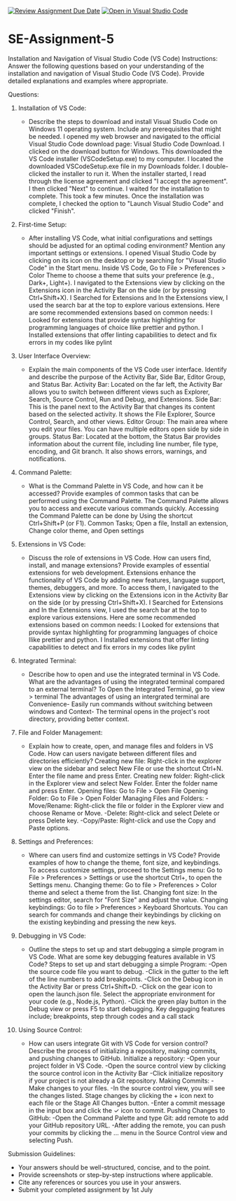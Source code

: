 [![Review Assignment Due Date](https://classroom.github.com/assets/deadline-readme-button-22041afd0340ce965d47ae6ef1cefeee28c7c493a6346c4f15d667ab976d596c.svg)](https://classroom.github.com/a/XoLGRbHq)
[![Open in Visual Studio Code](https://classroom.github.com/assets/open-in-vscode-2e0aaae1b6195c2367325f4f02e2d04e9abb55f0b24a779b69b11b9e10269abc.svg)](https://classroom.github.com/online_ide?assignment_repo_id=15296215&assignment_repo_type=AssignmentRepo)
# SE-Assignment-5
Installation and Navigation of Visual Studio Code (VS Code)
 Instructions:
Answer the following questions based on your understanding of the installation and navigation of Visual Studio Code (VS Code). Provide detailed explanations and examples where appropriate.

 Questions:

1. Installation of VS Code:
   - Describe the steps to download and install Visual Studio Code on Windows 11 operating system. Include any prerequisites that might be needed.
I opened my web browser and navigated to the official Visual Studio Code download page: Visual Studio Code Download. I clicked on the download button for Windows. This downloaded the VS Code installer (VSCodeSetup.exe) to my computer. I located the downloaded VSCodeSetup.exe file in my Downloads folder. I double-clicked the installer to run it. When the installer started, I read through the license agreement and clicked "I accept the agreement". I then clicked "Next" to continue. I waited for the installation to complete. This took a few minutes. Once the installation was complete, I checked the option to "Launch Visual Studio Code" and clicked "Finish".


2. First-time Setup:
   - After installing VS Code, what initial configurations and settings should be adjusted for an optimal coding environment? Mention any important settings or extensions.
I opened Visual Studio Code by clicking on its icon on the desktop or by searching for "Visual Studio Code" in the Start menu. Inside VS Code, Go to File > Preferences > Color Theme to choose a theme that suits your preference (e.g., Dark+, Light+). I navigated to the Extensions view by clicking on the Extensions icon in the Activity Bar on the side (or by pressing Ctrl+Shift+X). I Searched for Extensions and In the Extensions view, I used the search bar at the top to explore various extensions. Here are some recommended extensions based on common needs: I Looked for extensions that provide syntax highlighting for programming languages of choice llike prettier and python. I Installed extensions that offer linting capabilities to detect and fix errors in my codes like pylint

3. User Interface Overview:
   - Explain the main components of the VS Code user interface. Identify and describe the purpose of the Activity Bar, Side Bar, Editor Group, and Status Bar.
Activity Bar: Located on the far left, the Activity Bar allows you to switch between different views such as Explorer, Search, Source Control, Run and Debug, and Extensions.
Side Bar: This is the panel next to the Activity Bar that changes its content based on the selected activity. It  shows the File Explorer, Source Control, Search, and other views.
Editor Group: The main area where you edit your files. You can have multiple editors open side by side in groups.
Status Bar: Located at the bottom, the Status Bar provides information about the current file, including line number, file type, encoding, and Git branch. It also shows errors, warnings, and notifications.

4. Command Palette:
   - What is the Command Palette in VS Code, and how can it be accessed? Provide examples of common tasks that can be performed using the Command Palette.
The Command Palette allows you to access and execute various commands quickly. Accessing the Command Palette can be done by Using the shortcut Ctrl+Shift+P (or F1).
Common Tasks; Open a file, Install an extension, Change color theme, and Open settings

5. Extensions in VS Code:
   - Discuss the role of extensions in VS Code. How can users find, install, and manage extensions? Provide examples of essential extensions for web development.
Extensions enhance the functionality of VS Code by adding new features, language support, themes, debuggers, and more. To access them, I navigated to the Extensions view by clicking on the Extensions icon in the Activity Bar on the side (or by pressing Ctrl+Shift+X). I Searched for Extensions and In the Extensions view, I used the search bar at the top to explore various extensions. Here are some recommended extensions based on common needs: I Looked for extensions that provide syntax highlighting for programming languages of choice llike prettier and python. I Installed extensions that offer linting capabilities to detect and fix errors in my codes like pylint

6. Integrated Terminal:
   - Describe how to open and use the integrated terminal in VS Code. What are the advantages of using the integrated terminal compared to an external terminal?
To Open the Integrated Terminal, go to view > terminal
The advantages of using an intergrated terminal are Convenience- Easily run commands without switching between windows and Context- The terminal opens in the project's root directory, providing better context.

7. File and Folder Management:
   - Explain how to create, open, and manage files and folders in VS Code. How can users navigate between different files and directories efficiently?
Creating new file: Right-click in the explorer view on the sidebar and select New File or use the shortcut Ctrl+N. Enter the file name and press Enter.
Creating new folder: Right-click in the Explorer view and select New Folder. Enter the folder name and press Enter.
Opening files: Go to File > Open File 
Opening Folder: Go to File > Open Folder 
Managing Files and Folders:
-Move/Rename: Right-click the file or folder in the Explorer view and choose Rename or Move.
-Delete: Right-click and select Delete or press Delete key.
-Copy/Paste: Right-click and use the Copy and Paste options.

8. Settings and Preferences:
   - Where can users find and customize settings in VS Code? Provide examples of how to change the theme, font size, and keybindings.
To access customize settings, proceed to the Settings menu:
Go to File > Preferences > Settings or use the shortcut Ctrl+, to open the Settings menu.
Changing theme: Go to file > Preferences > Color theme and select a theme from the list.
Changing font size: In the settings editor, search for "Font Size" and adjust the value.
Changing keybindings: Go to file > Preferences > Keyboard Shortcuts. You can search for commands and change their keybindings by clicking on the existing keybinding and pressing the new keys.

9. Debugging in VS Code:
   - Outline the steps to set up and start debugging a simple program in VS Code. What are some key debugging features available in VS Code?
Steps to set up and start debugging a simple Program:
-Open the source code file you want to debug.
-Click in the gutter to the left of the line numbers to add breakpoints.
-Click on the Debug icon in the Activity Bar or press Ctrl+Shift+D.
-Click on the gear icon to open the launch.json file. Select the appropriate environment for your code (e.g., Node.js, Python).
-Click the green play button in the Debug view or press F5 to start debugging.
Key degguging features include; breakpoints, step through codes and a call stack

10. Using Source Control:
    - How can users integrate Git with VS Code for version control? Describe the process of initializing a repository, making commits, and pushing changes to GitHub.
Initialize a repository:
-Open your project folder in VS Code.
-Open the source control view by clicking the source control icon in the Activity Bar 
-Click initialize repository if your project is not already a Git repository.
Making Commits:
-Make changes to your files.
-In the source control view, you will see the changes listed. Stage changes by clicking the + icon next to each file or the Stage All Changes button.
-Enter a commit message in the input box and click the ✓ icon to commit.
Pushing Changes to GitHub:
-Open the Command Palette and type Git: add remote to add your GitHub repository URL.
-After adding the remote, you can push your commits by clicking the ... menu in the Source Control view and selecting Push.

 Submission Guidelines:
- Your answers should be well-structured, concise, and to the point.
- Provide screenshots or step-by-step instructions where applicable.
- Cite any references or sources you use in your answers.
- Submit your completed assignment by 1st July 

